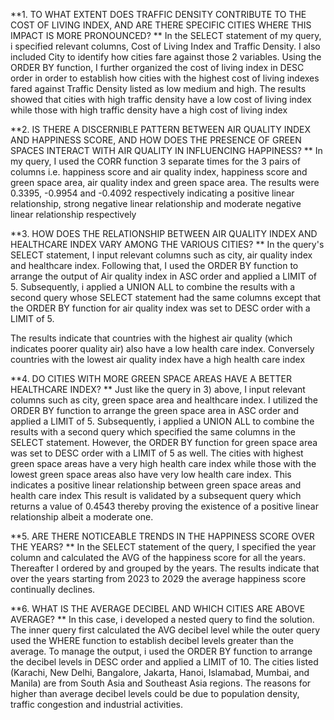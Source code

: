 **1.	TO WHAT EXTENT DOES TRAFFIC DENSITY CONTRIBUTE TO THE COST OF LIVING INDEX, AND ARE THERE SPECIFIC CITIES WHERE THIS IMPACT IS MORE PRONOUNCED?
**
In the SELECT statement of my query, i specified relevant columns, Cost of Living Index and Traffic Density. I also included City to identify how cities fare against those 2 variables. Using the ORDER BY function, I further organized the cost of living index in DESC order in order to establish how cities with the highest cost of living indexes fared against Traffic Density listed as low medium and high. The results showed that cities with high traffic density have a low cost of living index while those with high traffic density have a high cost of living index

**2.	IS THERE A DISCERNIBLE PATTERN BETWEEN AIR QUALITY INDEX AND HAPPINESS SCORE, AND HOW DOES THE PRESENCE OF GREEN SPACES INTERACT WITH AIR QUALITY IN INFLUENCING HAPPINESS?
**
In my query, I used the CORR function 3 separate times for the 3 pairs of columns i.e. happiness score and air quality index, happiness score and green space area, air quality index and green space area. The results were 0.3395, -0.9954 and -0.4092 respectively indicating a positive linear relationship, strong negative linear relationship and moderate negative linear relationship respectively

**3.	HOW DOES THE RELATIONSHIP BETWEEN AIR QUALITY INDEX AND HEALTHCARE INDEX VARY AMONG THE VARIOUS CITIES?
**
In the query's SELECT statement, I input relevant columns such as city, air quality index and healthcare index. Following that, I used the ORDER BY function to arrange the output of Air quality index in ASC order and applied a LIMIT of 5. Subsequently, i applied a UNION ALL to combine the results with a second query whose SELECT statement had the same columns except that the ORDER BY function for air quality index was set to DESC order with a LIMIT of 5.

The results indicate that countries with the highest air quality (which indicates poorer quality air) also have a low health care index. Conversely countries with the lowest air quality index have a high health care index

**4.	DO CITIES WITH MORE GREEN SPACE AREAS HAVE A BETTER HEALTHCARE INDEX? 
**
Just like the query in 3) above, I input relevant columns such as city, green space area and healthcare index. I utilized the ORDER BY function to arrange the green space area in ASC order and applied a LIMIT of 5. Subsequently, i applied a UNION ALL to combine the results with a second query which specified the same columns in the SELECT statement. However, the ORDER BY function for green space area was set to DESC order with a LIMIT of 5 as well.
The cities with highest green space areas have a very high health care index while those with the lowest green space areas also have very low health care index. This indicates a positive linear relationship between green space areas and health care index This result is validated by a subsequent query which returns a value of 0.4543 thereby proving the existence of a positive linear relationship albeit a moderate one.

**5.	ARE THERE NOTICEABLE TRENDS IN THE HAPPINESS SCORE OVER THE YEARS? 
**
In the SELECT statement of the query, I specified the year column and calculated the AVG of the happiness score for all the years. Thereafter I ordered by and grouped by the years.
The results indicate that over the years starting from 2023 to 2029 the average happiness score continually declines.

**6.	WHAT IS THE AVERAGE DECIBEL AND WHICH CITIES ARE ABOVE AVERAGE? 
**
In this case, i developed a nested query to find the solution. The inner query first calculated the AVG decibel level while the outer query used the WHERE function to establish decibel levels greater than the average. To manage the output, i used the ORDER BY function to arrange the decibel levels in DESC order and applied a LIMIT of 10.
The cities listed (Karachi, New Delhi, Bangalore, Jakarta, Hanoi, Islamabad, Mumbai, and Manila) are from South Asia and Southeast Asia regions. The reasons for higher than average decibel levels could be due to population density, traffic congestion and industrial activities. 





